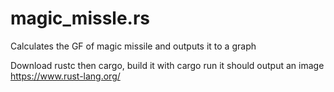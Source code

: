 # magic_missle.rs
Calculates the GF of magic missile and outputs it to a graph


Download rustc then cargo, build it with cargo run it should output an image
https://www.rust-lang.org/
